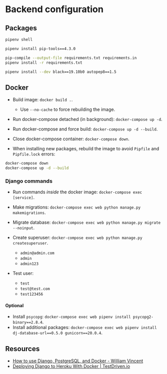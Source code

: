 # Backend configuration

## Packages

```bash
pipenv shell

pipenv install pip-tools==4.3.0

pip-compile --output-file requirements.txt requirements.in
pipenv install -r requirements.txt

pipenv install --dev black==19.10b0 autopep8==1.5
```

## Docker

* Build image: `docker build .`.
  * Use `--no-cache` to force rebuilding the image.
* Run docker-compose detached (in background): `docker-compose up -d`.
* Run docker-compose and force build: `docker-compose up -d --build`.
* Close docker-compose container: `docker-compose down`.

* When installing new packages, rebuild the image to avoid `Pipfile` and `Pipfile.lock` errors:

```bash
docker-compose down
docker-compose up -d --build
```

### Django commands

* Run commands *inside* the docker image: `docker-compose exec [service]`.

* Make migrations: `docker-compose exec web python manage.py makemigrations`.
* Migrate database: `docker-compose exec web python manage.py migrate --noinput`.
* Create superuser: `docker-compose exec web python manage.py createsuperuser`.
  * `admin@admin.com`
  * `admin`
  * `admin123`

* Test user:
  * `test`
  * `test@test.com`
  * `test123456`

#### Optional

* Install `psycopg`: `docker-compose exec web pipenv install psycopg2-binary==2.8.4`.
* Install additional packages: `docker-compose exec web pipenv install dj-database-url==0.5.0 gunicorn==20.0.4`.

## Resources

* [How to use Django, PostgreSQL, and Docker - William Vincent](https://wsvincent.com/django-docker-postgresql/)
* [Deploying Django to Heroku With Docker | TestDriven.io](https://testdriven.io/blog/deploying-django-to-heroku-with-docker/)
